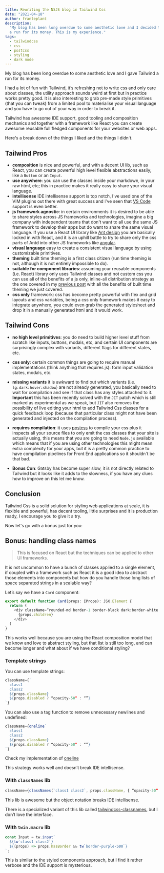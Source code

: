 ```yaml
---
title: Rewriting the NSJS blog in Tailwind Css
date: "2021-04-18"
author: franleplant
description:
  "My blog has been long overdue to some aesthetic love and I decided to give Tailwind
  a run for its money. This is my experience."
tags:
  - tailwindcss
  - css
  - postcss
  - styling
  - dark mode
---
```


My blog has been long overdue to some aesthetic love and I gave Tailwind
a run for its money.

I had a lot of fun with Tailwind, it’s refreshing not to write css
and only care about classes, the utility approach sounds weird at first
but in practice works pretty good. It is also interesting to grab pre-made
style primitives (that you can tweak) from a limited pool to materialise
your visual language and you have to
go out of your way in order to break it.

Tailwind has awesome IDE support,
good tooling and composition mechanics and together with a framework like React
you can create awesome reusable full fledged components for your websites or web apps.

Here's a break down of the things I liked and the things I didn't.

## Tailwind Pros

- **composition** is nice and powerful, and with a decent UI lib, such as React, you can create powerful high level flexible abstractions easily, like a `Button` or an `Input`.
- **use anywhere**: you can use the classes inside your markdown, in your raw html, etc; this in practice makes it really easy to share your visual language.
- **intellisense** IDE intellisense support is top notch, I've used one of the VIM plugins out there with great success and I've seen that [VS Code][21] support is even better.
- **js framework agnostic**: in certain environments it is desired to be able to share styles across JS frameworks and technologies, imagine a big company with independent teams that don't want to all use the same JS framework to develop their apps but do want to share the same visual language. If you use a React UI library like [Ant design][23] you are basically locked in with React, and it is an uphill battle to try to share only the css parts of Antd into other JS frameworks like [angular][24].
- **visual language** easy to create a consistent visual language by using customizable primitives.
- **theming** built time theming is a first class citizen (run time theming is not, although it is not entirely impossible to do).
- **suitable for component libraries**: assuming your reusable components (i.e. React) library only uses Tailwind classes and not custom css you can use all of the benefits of a js only, inline-all distribution strategy as the one covered in my [previous post][20] with all the benefits of built time theming we just covered.
- **css only** framework: css has become pretty powerful with flex and grid layouts and css variables, being a css only framework makes it easy to integrate anywhere, you could even grab the generated stylesheet and drop it in a manually generated html and it would work.

## Tailwind Cons

- **no high level primitives**: you do need to build higher level stuff from scratch like inputs, buttons, modals, etc, and certain UI components are surprisingly complex with variants, different flags for different states, etc.
- **css only**: certain common things are going to require manual implementations (think anything that requires js): form input validation states, modals, etc.
- **missing variants** it is awkward to find out which variants (i.e. `lg:dark:hover:shadow`) are not already generated, you basically need to wait for compilation and see if that class has any styles attached to it. **Important** this has been recently solved with the `JIT` patch which is still marked as experimental as we speak, but `JIT` also removes the possibility of live editing your html to add Tailwind Css classes for a quick feedback loop (because that particular class might not have been generated and injected on the compilation process).
- **requires compilation**: it uses [postcss][25] to compile your css plus it inspects all your source files to only emit the css classes that your site is actually using, this means that you are going to need `Node.js` available which means that if you are using other technologies this might mean extra complexity for your apps, but it is a pretty common practice to have compilation pipelines for Front End applications so it shouldn't be that bad.

- **Bonus Con**: Gatsby has become super slow, it is not directly related to Tailwind but it looks like it adds to the slowness, if you have any clues how to improve on this let me know.

## Conclusion

Tailwind Css is a solid solution for styling web applications at scale, it is flexible
and powerful, has decent tooling, little surprises and it is production ready,
I encourage you to give it a try.

Now let's go with a bonus just for you:

## Bonus: handling class names

> This is focused on React but the techniques can be applied to other UI frameworks.

It is not uncommon to have a bunch of classes applied to a single element, if coupled with a framework
such as React it is a good idea to abstract those elements into components but how do you handle
those long lists of space separated strings in a scalable way?

Let’s say we have a `Card` component:

```typescript
export default function Card(props: IProps): JSX.Element {
  return (
    <div className=“rounded-md border-1 border-black dark:border-white p-3 flex flex-col gap-3 bg-white dark:bg-black”>
      {props.children}
    </div>
  )
}

```

This works well because you are using the React composition model that we know and love to abstract styling, but
that list is still too long, and can become longer and what about if we have conditional styling?

### Template strings

You can use template strings:

```typescript
className={`
  class1
  class2
  ${props.className}
  ${props.disabled ? “opacity-50” : “”}
`}
```

You can also use a tag function to remove unnecessary newlines and undefined:

```typescript
className={oneline`
  class1
  class2
  ${props.className}
  ${props.disabled ? “opacity-50” : “”}
`}
```

Check my implementation of [oneline](https://github.com/franleplant/nosleepjavascript-blog/blob/develop/src/utils/strTag.ts)

This strategy works well and doesn’t break IDE intellisense.

### With `classNames` lib

```typescript
className={classNames(`class1 class2`, props.className, { “opacity-50”: props.disabled})}
```

This lib is awesome but the object notation breaks IDE intellisense.

There is a specialized variant of this lib called [tailwindcss-classnames][12], but I don’t love the interface.

### With `twin.macro` lib

```typescript
const Input = tw.input`
  ${tw`class1 class2`}
  ${(props) => props.hasBorder && tw`border-purple-500`}
`;
```

This is similar to the styled components approach, but I find it rather verbose and the IDE support is mysterious.

[10]: https://tailwindcss.com/
[11]: https://www.npmjs.com/package/classnames
[12]: https://www.npmjs.com/package/tailwindcss-classnames
[13]: https://github.com/ben-rogerson/twin.macro
[14]: https://www.npmjs.com/package/tailwind-styled-components
[20]: https://nosleepjavascript.com/package-react-components/#tldr-how-to-package-and-publish-front-end-libraries-in-2020
[21]: https://code.visualstudio.com/
[23]: https://ant.design/
[24]: https://angular.io/
[25]: https://postcss.org/
